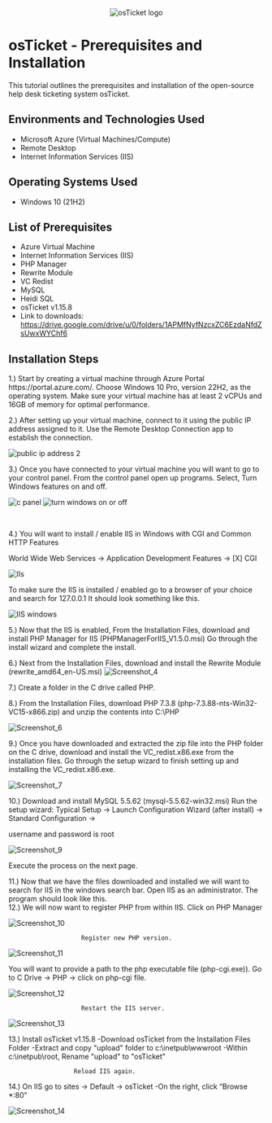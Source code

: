 <p align="center">
<img src="https://i.imgur.com/Clzj7Xs.png" alt="osTicket logo"/>
</p>

<h1>osTicket - Prerequisites and Installation</h1>
This tutorial outlines the prerequisites and installation of the open-source help desk ticketing system osTicket.<br />




<h2>Environments and Technologies Used</h2>

- Microsoft Azure (Virtual Machines/Compute)
- Remote Desktop
- Internet Information Services (IIS)

<h2>Operating Systems Used </h2>

- Windows 10</b> (21H2)

<h2>List of Prerequisites</h2>

- Azure Virtual Machine
- Internet Information Services (IIS)
- PHP Manager
- Rewrite Module
- VC Redist
- MySQL
- Heidi SQL
- osTicket v1.15.8
- Link to downloads: https://drive.google.com/drive/u/0/folders/1APMfNyfNzcxZC6EzdaNfdZsUwxWYChf6


<h2>Installation Steps</h2>

<p> 1.) Start by creating a virtual machine through Azure Portal https://portal.azure.com/. Choose Windows 10 Pro, version 22H2, as the operating system. Make sure your virtual machine has at least 2 vCPUs and 16GB of memory for optimal performance.

  2.) After setting up your virtual machine, connect to it using the public IP address assigned to it. Use the Remote Desktop Connection app to establish the connection.

 
  ![public ip address 2](https://github.com/user-attachments/assets/b6af105b-4d0f-4250-8d19-1f1c174b4900)

 3.) Once you have connected to your virtual machine you will want to go to your control panel. From the control panel open up programs. Select, Turn Windows features on and off.
</p>

 ![c panel](https://github.com/user-attachments/assets/4e7a3f8c-1261-4dd7-a8c5-0de789fa3674)
![turn windows on or off](https://github.com/user-attachments/assets/9c77099b-b59d-47ce-b024-229768194f12)




</p>
<br />

<p>
</p>
<p> 4.) You will want to install / enable IIS in Windows with CGI and Common HTTP Features

World Wide Web Services -> Application Development Features -> [X] CGI

![IIs](https://github.com/user-attachments/assets/9b987bc1-3350-4848-a15b-adc63e793e8b)

To make sure the IIS is installed / enabled go to a browser of your choice and search for 127.0.0.1 It should look something like this.

<p>

  ![IIS windows](https://github.com/user-attachments/assets/a72127f6-5bb2-419e-ac9e-603c516ea602)

5.) Now that the IIS is enabled, From the Installation Files, download and install PHP Manager for IIS (PHPManagerForIIS_V1.5.0.msi) Go through the install wizard and complete the install.

6.) Next from the Installation Files, download and install the Rewrite Module (rewrite_amd64_en-US.msi)
![Screenshot_4](https://github.com/user-attachments/assets/b7c80b06-6741-4488-b7b4-a25a9a0fb816)

7.) Create a folder in the C drive called PHP.

8.) From the Installation Files, download PHP 7.3.8 (php-7.3.88-nts-Win32-VC15-x866.zip) and unzip the contents into C:\PHP
<p>

  ![Screenshot_6](https://github.com/user-attachments/assets/97517a45-f939-4563-b89f-a0890a0da9b9)

9.) Once you have downloaded and extracted the zip file into the PHP folder on the C drive, download and install the VC_redist.x86.exe from the installation files. Go through the setup wizard to finish setting up and installing the VC_redist.x86.exe.

![Screenshot_7](https://github.com/user-attachments/assets/f619d30e-b1a0-4977-807d-f9d0d33bf15f)

10.) Download and install MySQL 5.5.62 (mysql-5.5.62-win32.msi) Run the setup wizard: Typical Setup -> Launch Configuration Wizard (after install) -> Standard Configuration ->

username and password is root

![Screenshot_9](https://github.com/user-attachments/assets/ae5d9f7f-4cad-46dc-b174-c52b0a10a310)

Execute the process on the next page.
</p>11.) Now that we have the files downloaded and installed we will want to search for IIS in the windows search bar. Open IIS as an administrator. The program should look like this.
<br />12.) We will now want to register PHP from within IIS. Click on PHP Manager

![Screenshot_10](https://github.com/user-attachments/assets/2786e79a-5c61-4602-9548-6b0a81883e14)


                        Register new PHP version.

![Screenshot_11](https://github.com/user-attachments/assets/4c3c542a-6803-474c-9009-a36f1191c40a)

You will want to provide a path to the php executable file (php-cgi.exe)). Go to C Drive -> PHP -> click on php-cgi file.

![Screenshot_12](https://github.com/user-attachments/assets/64c5d9dd-385f-4790-8792-722996f94d5e)

                        Restart the IIS server.

![Screenshot_13](https://github.com/user-attachments/assets/127e2ea7-dc06-4d0d-81bc-d213c49c6f24)

13.) Install osTicket v1.15.8 -Download osTicket from the Installation Files Folder -Extract and copy "upload" folder to c:\inetpub\wwwroot -Within c:\inetpub\root, Rename "upload" to "osTicket"

                      Reload IIS again.

14.) On IIS go to sites -> Default -> osTicket -On the right, click “Browse *:80”

![Screenshot_14](https://github.com/user-attachments/assets/02f41c42-9baf-4d2f-abc6-0a59aa6e1503)
